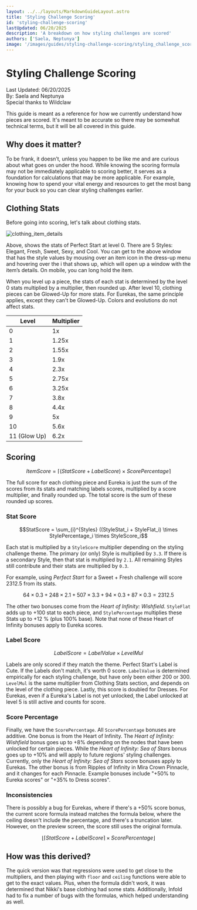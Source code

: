 ```yaml
---
layout: ../../layouts/MarkdownGuideLayout.astro
title: 'Styling Challenge Scoring'
id: 'styling-challenge-scoring'
lastUpdated: 06/20/2025
description: 'A breakdown on how styling challenges are scored'
authors: ['Saela, Neptunya']
image: '/images/guides/styling-challenge-scoring/styling_challenge_scoring_banner.jpeg'
---
```

# Styling Challenge Scoring

Last Updated: 06/20/2025  
By: Saela and Neptunya  
Special thanks to Wildclaw

This guide is meant as a reference for how we currently understand how pieces are scored.  It's meant to be accurate so there may be somewhat technical terms, but it will be all covered in this guide.

## Why does it matter?
To be frank, it doesn’t, unless you happen to be like me and are curious about what goes on under the hood. While knowing the scoring formula may not be immediately applicable to scoring better, it serves as a foundation for calculations that may be more applicable. For example, knowing how to spend your vital energy and resources to get the most bang for your buck so you can clear styling challenges earlier.

## Clothing Stats
Before going into scoring, let's talk about clothing stats.  

![clothing_item_details](https://gist.github.com/user-attachments/assets/a59b91f8-a8a5-4f4c-b372-ae45ab09e753)

Above, shows the stats of Perfect Start at level 0.  There are 5 Styles: Elegant, Fresh, Sweet, Sexy, and Cool.  You can get to the above window that has the style values by mousing over an item icon in the dress-up menu and hovering over the i that shows up, which will open up a window with the item’s details.  On mobile, you can long hold the item.

When you level up a piece, the stats of each stat is determined by the level 0 stats multiplied by a multiplier, then rounded up.  After level 10, clothing pieces can be Glowed-Up for more stats.  For Eurekas, the same principle applies, except they can't be Glowed-Up.  Colors and evolutions do not affect stats.

| Level        | Multiplier |
| ------------ | ---------- |
| 0            | 1x         |
| 1            | 1.25x      |
| 2            | 1.55x      |
| 3            | 1.9x       |
| 4            | 2.3x       |
| 5            | 2.75x      |
| 6            | 3.25x      |
| 7            | 3.8x       |
| 8            | 4.4x       |
| 9            | 5x         |
| 10           | 5.6x       |
| 11 (Glow Up) | 6.2x       |

## Scoring
$$Item Score = \lceil(StatScore + LabelScore) \times ScorePercentage\rceil$$

The full score for each clothing piece and Eureka is just the sum of the scores from its stats and matching labels scores, multiplied by a score multiplier, and finally rounded up.  The total score is the sum of these rounded up scores.

### Stat Score
$$StatScore = \sum_{i}^{Styles} ((StyleStat_i + StyleFlat_i) \times StylePercentage_i \times StyleScore_i$$

Each stat is multiplied by a `StyleScore` multiplier depending on the styling challenge theme.  The primary (or only) Style is multiplied by `3.3`.  If there is a secondary Style, then that stat is multiplied by `2.1`.  All remaining Styles still contribute and their stats are multiplied by `0.3`.

For example, using *Perfect Start* for a Sweet + Fresh challenge will score 2312.5 from its stats.

$$ 64 \times 0.3 + 248 \times 2.1 + 507 \times 3.3 + 94 \times 0.3 + 87 \times 0.3 = 2312.5 $$

The other two bonuses come from the *Heart of Infinity: Wishfield*. `StyleFlat` adds up to +100 stat to each piece, and `StylePercentage` multiplies these Stats up to +12 % (plus 100% base).  Note that none of these Heart of Infinity bonuses apply to Eureka scores.

### Label Score
$$LabelScore = LabelValue \times LevelMul$$

Labels are only scored if they match the theme.  Perfect Start's Label is Cute.  If the Labels don't match, it's worth 0 score.  `LabelValue` is determined empirically for each styling challenge, but have only been either 200 or 300. `LevelMul` is the same multiplier from Clothing Stats section, and depends on the level of the clothing piece.  Lastly, this score is doubled for Dresses.  For Eurekas, even if a Eureka's Label is not yet unlocked, the Label unlocked at level 5 is still active and counts for score.

### Score Percentage
Finally, we have the `ScorePercentage`.  All `ScorePercentage` bonuses are additive. One bonus is from the Heart of Infinity. The *Heart of Infinity: Wishfield* bonus goes up to +8% depending on the nodes that have been unlocked for certain pieces. While the *Heart of Infinity: Sea of Stars* bonus goes up to +10% and will apply to future regions' styling challenges. Currently, only the *Heart of Infinity: Sea of Stars* score bonuses apply to Eurekas. The other bonus is from Ripples of Infinity in Mira Crown Pinnacle, and it changes for each Pinnacle. Example bonuses include "+50% to Eureka scores" or "+35% to Dress scores".  

### Inconsistencies
There is possibly a bug for Eurekas, where if there's a +50% score bonus, the current score formula instead matches the formula below, where the ceiling doesn't include the percentage, and there's a truncation later.  However, on the preview screen, the score still uses the original formula.

$$ \lfloor\lceil StatScore + LabelScore\rceil \times ScorePercentage\rfloor $$

## How was this derived?
The quick version was that regressions were used to get close to the multipliers, and then playing with `floor` and `ceiling` functions were able to get to the exact values.  Plus, when the formula didn't work, it was determined that Nikki's base clothing had some stats.  Additionally, Infold had to fix a number of bugs with the formulas, which helped understanding as well.